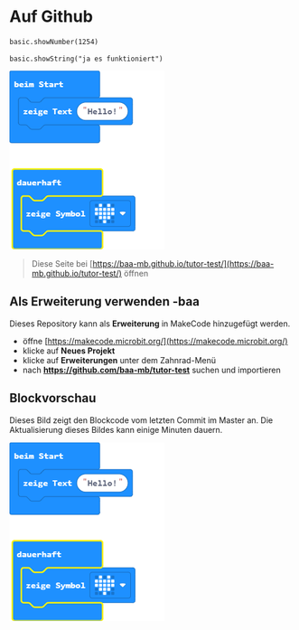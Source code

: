 # Auf Github

```blocks
basic.showNumber(1254)
```

```blocks
basic.showString("ja es funktioniert")
```


![Eine gerenderte Ansicht der Blöcke](https://github.com/baa-mb/tutor-test/raw/master/.github/makecode/blocks.png)

> Diese Seite bei [https://baa-mb.github.io/tutor-test/](https://baa-mb.github.io/tutor-test/) öffnen

## Als Erweiterung verwenden -baa

Dieses Repository kann als **Erweiterung** in MakeCode hinzugefügt werden.

* öffne [https://makecode.microbit.org/](https://makecode.microbit.org/)
* klicke auf **Neues Projekt**
* klicke auf **Erweiterungen** unter dem Zahnrad-Menü
* nach **https://github.com/baa-mb/tutor-test** suchen und importieren


## Blockvorschau

Dieses Bild zeigt den Blockcode vom letzten Commit im Master an.
Die Aktualisierung dieses Bildes kann einige Minuten dauern.

![Eine gerenderte Ansicht der Blöcke](https://github.com/baa-mb/tutor-test/raw/master/.github/makecode/blocks.png)


<!--stackedit_data:
eyJoaXN0b3J5IjpbMTU4NDY3MjQ5NCwtMTc5OTUwMTg4MCw5MD
c5MDYxNTRdfQ==
-->
